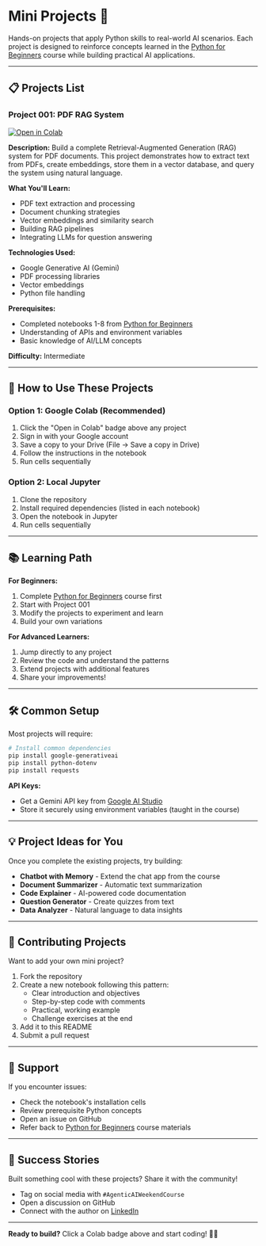 # Mini Projects 🚀

Hands-on projects that apply Python skills to real-world AI scenarios. Each project is designed to reinforce concepts learned in the [Python for Beginners](../python_for_beginners/) course while building practical AI applications.

---

## 📋 Projects List

### Project 001: PDF RAG System
[![Open in Colab](https://colab.research.google.com/assets/colab-badge.svg)](https://colab.research.google.com/github/vivmagarwal/agentic_ai_weekend_course/blob/main/mini_projects/progression_lm/progression_lm.ipynb)

**Description:**
Build a complete Retrieval-Augmented Generation (RAG) system for PDF documents. This project demonstrates how to extract text from PDFs, create embeddings, store them in a vector database, and query the system using natural language.

**What You'll Learn:**
- PDF text extraction and processing
- Document chunking strategies
- Vector embeddings and similarity search
- Building RAG pipelines
- Integrating LLMs for question answering

**Technologies Used:**
- Google Generative AI (Gemini)
- PDF processing libraries
- Vector embeddings
- Python file handling

**Prerequisites:**
- Completed notebooks 1-8 from [Python for Beginners](../python_for_beginners/)
- Understanding of APIs and environment variables
- Basic knowledge of AI/LLM concepts

**Difficulty:** Intermediate

---

## 🎯 How to Use These Projects

### Option 1: Google Colab (Recommended)
1. Click the "Open in Colab" badge above any project
2. Sign in with your Google account
3. Save a copy to your Drive (File → Save a copy in Drive)
4. Follow the instructions in the notebook
5. Run cells sequentially

### Option 2: Local Jupyter
1. Clone the repository
2. Install required dependencies (listed in each notebook)
3. Open the notebook in Jupyter
4. Run cells sequentially

---

## 📚 Learning Path

**For Beginners:**
1. Complete [Python for Beginners](../python_for_beginners/) course first
2. Start with Project 001
3. Modify the projects to experiment and learn
4. Build your own variations

**For Advanced Learners:**
1. Jump directly to any project
2. Review the code and understand the patterns
3. Extend projects with additional features
4. Share your improvements!

---

## 🛠️ Common Setup

Most projects will require:

```bash
# Install common dependencies
pip install google-generativeai
pip install python-dotenv
pip install requests
```

**API Keys:**
- Get a Gemini API key from [Google AI Studio](https://makersuite.google.com/app/apikey)
- Store it securely using environment variables (taught in the course)

---

## 💡 Project Ideas for You

Once you complete the existing projects, try building:

- **Chatbot with Memory** - Extend the chat app from the course
- **Document Summarizer** - Automatic text summarization
- **Code Explainer** - AI-powered code documentation
- **Question Generator** - Create quizzes from text
- **Data Analyzer** - Natural language to data insights

---

## 🤝 Contributing Projects

Want to add your own mini project?

1. Fork the repository
2. Create a new notebook following this pattern:
   - Clear introduction and objectives
   - Step-by-step code with comments
   - Practical, working example
   - Challenge exercises at the end
3. Add it to this README
4. Submit a pull request

---

## 📧 Support

If you encounter issues:
- Check the notebook's installation cells
- Review prerequisite Python concepts
- Open an issue on GitHub
- Refer back to [Python for Beginners](../python_for_beginners/) course materials

---

## 🌟 Success Stories

Built something cool with these projects? Share it with the community!
- Tag on social media with `#AgenticAIWeekendCourse`
- Open a discussion on GitHub
- Connect with the author on [LinkedIn](https://www.linkedin.com/in/vivmagarwal/)

---

**Ready to build?** Click a Colab badge above and start coding! 🚀🤖
